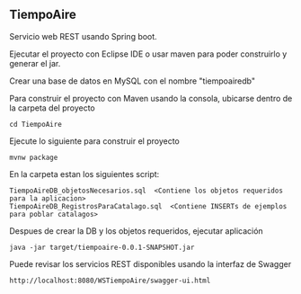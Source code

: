 ## TiempoAire
Servicio web REST usando Spring boot.

Ejecutar el proyecto con Eclipse IDE o usar maven para poder construirlo y generar el jar.

Crear una base de datos en MySQL con el nombre "tiempoairedb"

Para construir el proyecto con Maven usando la consola, ubicarse dentro de la carpeta del proyecto
 ```
 cd TiempoAire
 ```

Ejecute lo siguiente para construir el proyecto
```
mvnw package
 ```

En la carpeta estan los siguientes script:
```
TiempoAireDB_objetosNecesarios.sql	<Contiene los objetos requeridos para la aplicacion>
TiempoAireDB_RegistrosParaCatalago.sql	<Contiene INSERTs de ejemplos para poblar catalagos>
```

Despues de crear la DB y los objetos requeridos, ejecutar aplicación 
```
java -jar target/tiempoaire-0.0.1-SNAPSHOT.jar
```

Puede revisar los servicios REST disponibles usando la interfaz de Swagger
```
http://localhost:8080/WSTiempoAire/swagger-ui.html
```


